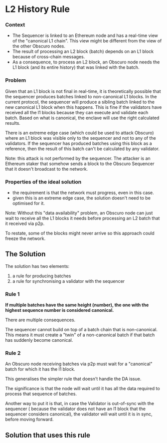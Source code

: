 # L2 History Rule

### Context

- The Sequencer is linked to an Ethereum node and has a real-time view of the "canonical L1 chain". This view might be different from the view of the other Obscuro nodes.
- The result of processing an L2 block (batch) depends on an L1 block because of cross-chain messages.
- As a consequence, to process an L2 block, an Obscuro node needs the L1 block (and its entire history) that was linked with the batch.


### Problem

Given that an L1 block is not final in real-time, it is theoretically possible that the sequencer produces batches linked to non-canonical L1 blocks.
In the current protocol, the sequencer will produce a sibling batch linked to the new canonical L1 block when this happens.
This is fine if the validators have received all the l1 blocks because they can execute and validate each batch. 
Based on what is canonical, the enclave will use the right calculated results.

There is an extreme edge case (which could be used to attack Obscuro) where an L1 block was visible only to the sequencer and not to any of the validators. 
If the sequencer has produced batches using this block as a reference, then the result of this batch can't be calculated by any validator.

Note: this attack is not performed by the sequencer. The attacker is an Ethereum staker that somehow sends a block to the Obscuro Sequencer that it doesn't broadcast to the network.


### Properties of the ideal solution

- the requirement is that the network must progress, even in this case.
- given this is an extreme edge case, the solution doesn't need to be optimised for it.

Note: Without this "data availability" problem, an Obscuro node can just wait to receive all the L1 blocks it needs before processing an L2 batch that it received via p2p.

To restate, some of the blocks might never arrive so this approach could freeze the network.


## The Solution

The solution has two elements:
1. a rule for producing batches
2. a rule for synchronising a validator with the sequencer

### Rule 1

**If multiple batches have the same height (number), the one with the highest sequence number is considered canonical.**

There are multiple consequences.

The sequencer cannot build on top of a batch chain that is non-canonical. This means it must create a "twin" of a non-canonical batch if that batch has suddenly become canonical.

### Rule 2

An Obscuro node receiving batches via p2p must wait for a "canonical" batch for which it has the l1 block.

This generalises the simpler rule that doesn't handle the DA issue.

The significance is that the node will wait until it has all the data required to process that sequence of batches.

Another way to put it is that, in case the Validator is out-of-sync with the sequencer ( because the validator does not have an l1 block that the sequencer considers canonical), 
the validator will wait until it is in sync, before moving forward.


## Solution that uses this rule






